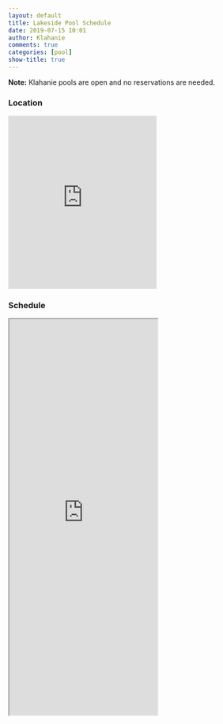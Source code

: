 ```yaml
---
layout: default
title: Lakeside Pool Schedule
date: 2019-07-15 10:01
author: Klahanie
comments: true
categories: [pool]
show-title: true
---
```



<div class="alert alert-info">
  <b>Note:</b> Klahanie pools are open and no reservations are needed.
</div>

### Location

<div class="img-fluid img-thumbnail mb-4">
  <iframe class="w-100" style="height:350px;" id="gmap_canvas" src="https://maps.google.com/maps?q=lakeside%20pool%20klahanie&t=k&z=19&ie=UTF8&iwloc=&output=embed" frameborder="0" scrolling="no" marginheight="0" marginwidth="0"></iframe>
</div>

### Schedule

<iframe class="w-100" style="height:800px;" src="https://teamup.com/kscbjoud5vviuv7wvj"></iframe>
